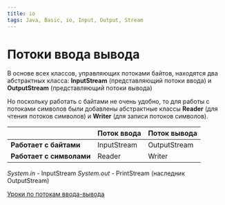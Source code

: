 ```yaml
---
title: io
tags: Java, Basic, io, Input, Output, Stream
---
```

# Потоки ввода вывода

В основе всех классов, управляющих потоками байтов, находятся два абстрактных класса: **InputStream** (представляющий потоки ввода) и **OutputStream** (представляющий потоки вывода)

Но поскольку работать с байтами не очень удобно, то для работы с потоками символов были добавлены абстрактные классы **Reader** (для чтения потоков символов) и **Writer** (для записи потоков символов).

|                          | Поток ввода | Поток вывода |
| ------------------------ | ----------- | ------------ |
| **Работает с байтами**   | InputStream | OutputStream |
| **Работает с символами** | Reader      | Writer       |

*System.in* - InputStream
*System.out* - PrintStream (наследник OutputStream)

[Уроки по потокам ввода-вывода](https://metanit.com/java/tutorial/6.1.php)